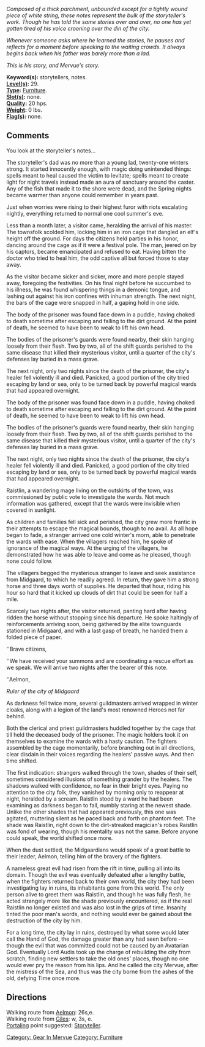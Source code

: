 *Composed of a thick parchment, unbounded except for a tightly wound*
*piece of white string, these notes represent the bulk of the*
*storyteller's work. Though he has told the same stories over and*
*over, no one has yet gotten tired of his voice crooning over the din*
*of the city.*

*Whenever someone asks where he learned the stories, he pauses and*
*reflects for a moment before speaking to the waiting crowds. It*
*always begins back when his father was barely more than a lad.*

*This is his story, and Mervue's story.*

**Keyword(s):** storytellers, notes.  
**[Level(s)](Object_Level.md "wikilink"):** 29.  
**[Type](:Category:_Object_Types.md "wikilink"):** [
Furniture](:Category:_Furniture.md "wikilink").  
**[Slot(s)](Object_Slots.md "wikilink"):** none.  
**[Quality](Object_Quality.md "wikilink"):** 20 hps.  
**[Weight](Object_Weight.md "wikilink"):** 0 lbs.  
**[Flag(s)](:Category:_Object_Flags.md "wikilink"):** none.  

## Comments

You look at the storyteller's notes...

  
The storyteller's dad was no more than a young lad, twenty-one winters
strong. It started innocently enough, with magic doing unintended
things: spells meant to heal caused the victim to levitate; spells meant
to create light for night travels instead made an aura of sanctuary
around the caster. Any of the fish that made it to the shore were dead,
and the Spring nights became warmer than anyone could remember in years
past.

<!-- -->

  
Just when worries were rising to their highest furor with riots
escalating nightly, everything returned to normal one cool summer's eve.

<!-- -->

  
Less than a month later, a visitor came, heralding the arrival of his
master. The townsfolk scolded him, locking him in an iron cage that
dangled an elf's height off the ground. For days the citizens held
parties in his honor, dancing around the cage as if it were a festival
pole. The man, jeered on by his captors, became emancipated and refused
to eat. Having bitten the doctor who tried to heal him, the odd captive
all but forced those to stay away.

<!-- -->

  
As the visitor became sicker and sicker, more and more people stayed
away, foregoing the festivities. On his final night before he succumbed
to his illness, he was found whispering things in a demonic tongue, and
lashing out against his iron confines with inhuman strength. The next
night, the bars of the cage were snapped in half, a gaping hold in one
side.

<!-- -->

  
The body of the prisoner was found face down in a puddle, having choked
to death sometime after escaping and falling to the dirt ground. At the
point of death, he seemed to have been to weak to lift his own head.

<!-- -->

  
The bodies of the prisoner's guards were found nearby, their skin
hanging loosely from their flesh. Two by two, all of the shift guards
perished to the same disease that killed their mysterious visitor, until
a quarter of the city's defenses lay buried in a mass grave.

<!-- -->

  
The next night, only two nights since the death of the prisoner, the
city's healer fell violently ill and died. Panicked, a good portion of
the city tried escaping by land or sea, only to be turned back by
powerful magical wards that had appeared overnight.

<!-- -->

  
The body of the prisoner was found face down in a puddle, having choked
to death sometime after escaping and falling to the dirt ground. At the
point of death, he seemed to have been to weak to lift his own head.

<!-- -->

  
The bodies of the prisoner's guards were found nearby, their skin
hanging loosely from their flesh. Two by two, all of the shift guards
perished to the same disease that killed their mysterious visitor, until
a quarter of the city's defenses lay buried in a mass grave.

<!-- -->

  
The next night, only two nights since the death of the prisoner, the
city's healer fell violently ill and died. Panicked, a good portion of
the city tried escaping by land or sea, only to be turned back by
powerful magical wards that had appeared overnight.

<!-- -->

  
Raistlin, a wandering mage living on the outskirts of the town, was
commissioned by public vote to investigate the wards. Not much
information was gathered, except that the wards were invisible when
covered in sunlight.

<!-- -->

  
As children and families fell sick and perished, the city grew more
frantic in their attempts to escape the magical bounds, though to no
avail. As all hope began to fade, a stranger arrived one cold winter's
morn, able to penetrate the wards with ease. When the villagers reached
him, he spoke of ignorance of the magical ways. At the urging of the
villagers, he demonstrated how he was able to leave and come as he
pleased, though none could follow.

<!-- -->

  
The villagers begged the mysterious stranger to leave and seek
assistance from Midgaard, to which he readily agreed. In return, they
gave him a strong horse and three days worth of supplies. He departed
that hour, riding his hour so hard that it kicked up clouds of dirt that
could be seen for half a mile.

<!-- -->

  
Scarcely two nights after, the visitor returned, panting hard after
having ridden the horse without stopping since his departure. He spoke
haltingly of reinforcements arriving soon, being gathered by the elite
townguards stationed in Midgaard, and with a last gasp of breath, he
handed them a folded piece of paper.

<!-- -->

  
  
''Brave citizens,

<!-- -->

  
  
''We have received your summons and are coordinating a rescue effort as
we speak. We will arrive two nights after the bearer of this note.

<!-- -->

  
  
''Aelmon,

*Ruler of the city of Midgaard*

<!-- -->

  
As darkness fell twice more, several guildmasters arrived wrapped in
winter cloaks, along with a legion of the land's most renowned Heroes
not far behind.

<!-- -->

  
Both the clerical and priest guildmasters huddled together by the cage
that till held the deceased body of the prisoner. The magic holders took
it on themselves to examine the wards with a hasty caution. The fighters
assembled by the cage momentarily, before branching out in all
directions, clear disdain in their voices regarding the healers' passive
ways. And then time shifted.

<!-- -->

  
The first indication: strangers walked through the town, shades of their
self, sometimes considered illusions of something grander by the
healers. The shadows walked with confidence, no fear in their bright
eyes. Paying no attention to the city folk, they vanished by morning
only to reappear at night, heralded by a scream. Raistlin stood by a
ward he had been examining as darkness began to fall, numbly staring at
the newest shade. Unlike the other shades that had appeared previously,
this one was agitated, muttering silent as he paced back and forth on
phantom feet. The shade was Raistlin, right down to the dirt-streaked
magician's robes Raistlin was fond of wearing, though his mentality was
not the same. Before anyone could speak, the world shifted once more.

<!-- -->

  
When the dust settled, the Midgaardians would speak of a great battle to
their leader, Aelmon, telling him of the bravery of the fighters.

<!-- -->

  
A nameless great evil had risen from the rift in time, pulling all into
its domain. Though the evil was eventually defeated after a lengthy
battle, when the fighters returned back to their own world, the city
they had been investigating lay in ruins, its inhabitants gone from this
world. The only person alive to greet them was Raistlin, and though he
was fully flesh, he acted strangely more like the shade previously
encountered, as if the real Raistlin no longer existed and was also lost
in the grips of time. Insanity tinted the poor man's words, and nothing
would ever be gained about the destruction of the city by him.

<!-- -->

  
For a long time, the city lay in ruins, destroyed by what some would
later call the Hand of God, the damage greater than any had seen before
-- though the evil that was committed could not be caused by an
Avatarian God. Eventually Lord Audis took up the charge of rebuilding
the city from scratch, finding new settlers to take the old ones'
places, though no one would ever pry the reason from his lips. And he
called the city Mervue, after the mistress of the Sea, and thus was the
city borne from the ashes of the old, defying Time once more.

## Directions

Walking route from [Aelmon](Aelmon.md "wikilink"): 26s,e.  
Walking route from [ Giles](Giles.md "wikilink"): w, 3s, e.  
[Portaling](Portal.md "wikilink") point suggested:
[Storyteller](Storyteller.md "wikilink").  

[Category: Gear In Mervue](Category:_Gear_In_Mervue "wikilink")
[Category: Furniture](Category:_Furniture "wikilink")
